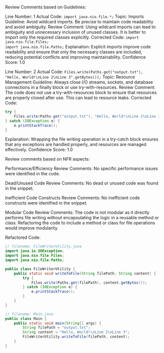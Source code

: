 Review Comments based on Guidelines:

Line Number: 1
Actual Code: ```import java.nio.file.*;```
Topic: Imports
Guideline: Avoid wildcard imports. Be precise to maintain code readability and avoid ambiguity.
Review Comment: Using wildcard imports can lead to ambiguity and unnecessary inclusion of unused classes. It is better to import only the required classes explicitly.
Corrected Code: ```import java.nio.file.Files;```  
```import java.nio.file.Paths;```
Explanation: Explicit imports improve code readability and ensure that only the necessary classes are included, reducing potential conflicts and improving maintainability.
Confidence Score: 1.0

Line Number: 2
Actual Code: ```Files.write(Paths.get("output.txt"), "Hello, World!\nLine 2\nLine 3".getBytes());```
Topic: Resource Management
Guideline: Always close I/O streams, sockets, and database connections in a finally block or use try-with-resources.
Review Comment: The code does not use a try-with-resources block to ensure that resources are properly closed after use. This can lead to resource leaks.
Corrected Code:
```java
try {
    Files.write(Paths.get("output.txt"), "Hello, World!\nLine 2\nLine 3".getBytes());
} catch (IOException e) {
    e.printStackTrace();
}
```
Explanation: Wrapping the file writing operation in a try-catch block ensures that any exceptions are handled properly, and resources are managed effectively.
Confidence Score: 1.0

Review comments based on NFR aspects:

Performance/Efficiency Review Comments: No specific performance issues were identified in the code.

Dead/Unused Code Review Comments: No dead or unused code was found in the snippet.

Inefficient Code Constructs Review Comments: No inefficient code constructs were identified in the snippet.

Modular Code Review Comments: The code is not modular as it directly performs file writing without encapsulating the logic in a reusable method or class. Refactoring the code to include a method or class for file operations would improve modularity.

Refactored Code:
```java
// filename: FileWriterUtility.java
import java.io.IOException;
import java.nio.file.Files;
import java.nio.file.Paths;

public class FileWriterUtility {
    public static void writeToFile(String filePath, String content) {
        try {
            Files.write(Paths.get(filePath), content.getBytes());
        } catch (IOException e) {
            e.printStackTrace();
        }
    }
}

// filename: Main.java
public class Main {
    public static void main(String[] args) {
        String filePath = "output.txt";
        String content = "Hello, World!\nLine 2\nLine 3";
        FileWriterUtility.writeToFile(filePath, content);
    }
}
```